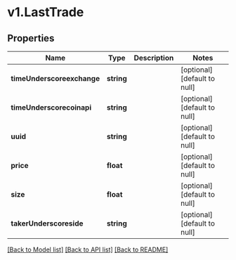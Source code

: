 # v1.LastTrade

## Properties
Name | Type | Description | Notes
------------ | ------------- | ------------- | -------------
**timeUnderscoreexchange** | **string** |  | [optional] [default to null]
**timeUnderscorecoinapi** | **string** |  | [optional] [default to null]
**uuid** | **string** |  | [optional] [default to null]
**price** | **float** |  | [optional] [default to null]
**size** | **float** |  | [optional] [default to null]
**takerUnderscoreside** | **string** |  | [optional] [default to null]

[[Back to Model list]](../README.md#documentation-for-models) [[Back to API list]](../README.md#documentation-for-api-endpoints) [[Back to README]](../README.md)


